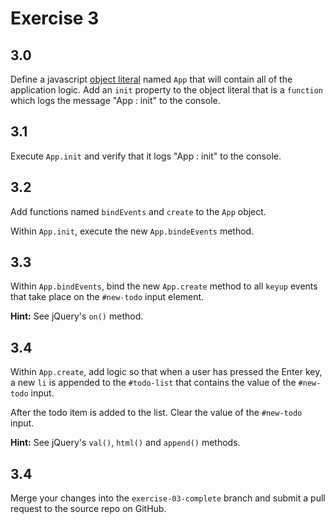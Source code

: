# Exercise 3

## 3.0

Define a javascript [object literal](http://answers.oreilly.com/topic/2138-how-to-use-object-literals-in-javascript/) named `App` that will contain all of the application logic.
Add an `init` property to the object literal that is a `function` which logs the message "App : init"
to the console.

## 3.1

Execute `App.init` and verify that it logs "App : init" to the console.

## 3.2

Add functions named `bindEvents` and `create` to the `App` object.

Within `App.init`, execute the new `App.bindeEvents` method.

## 3.3

Within `App.bindEvents`, bind the new `App.create` method to all `keyup` events that take place on the `#new-todo` input element.

**Hint:** See jQuery's `on()` method.

## 3.4

Within `App.create`, add logic so that when a user has pressed the Enter key, a new `li` is appended to the `#todo-list` that contains the value of the `#new-todo` input.

After the todo item is added to the list. Clear the value of the `#new-todo` input.

**Hint:** See jQuery's `val()`, `html()` and `append()` methods.

## 3.4

Merge your changes into the `exercise-03-complete` branch and submit a pull request to the source repo on GitHub.